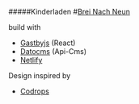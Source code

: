 #####Kinderladen
#[Brei Nach Neun](https://www.brei-nach-neun.de)


build with 
- [Gastbyjs](https://github.com/gatsbyjs/gatsby) (React)
- [Datocms](https://www.datocms.com/) (Api-Cms)
- [Netlify](https://www.netlify.com/) 

Design inspired by
- [Codrops](https://tympanus.net/codrops/)
